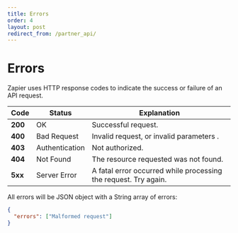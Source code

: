 ```yaml
---
title: Errors
order: 4
layout: post
redirect_from: /partner_api/
---
```


# Errors

Zapier uses HTTP response codes to indicate the success or failure of an API request.

| Code    | Status         | Explanation                                                     |
| ------- | -------------- | --------------------------------------------------------------- |
| **200** | OK             | Successful request.                                             |
| **400** | Bad Request    | Invalid request, or invalid parameters .                        |
| **403** | Authentication | Not authorized.                                                 |
| **404** | Not Found      | The resource requested was not found.                           |
| **5xx** | Server Error   | A fatal error occurred while processing the request. Try again. |

All errors will be JSON object with a String array of errors:

```json
{
  "errors": ["Malformed request"]
}
```
